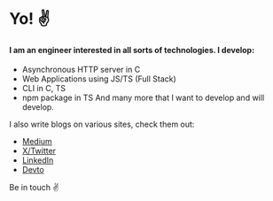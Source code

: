 # Yo! ✌️

#### I am an engineer interested in all sorts of technologies. I develop:
- Asynchronous HTTP server in C
- Web Applications using JS/TS (Full Stack)
- CLI in C, TS
- npm package in TS
And many more that I want to develop and will develop.

I also write blogs on various sites, check them out:
- [Medium](https://medium.com/@anshumankh01)
- [X/Twitter](https://twitter.com/@AnshumanKhanna5)
- [LinkedIn](https://www.linkedin.com/in/anshuman-khanna-02553b22a/)
- [Devto](https://dev.to/anshuman_khanna)

Be in touch ✌️
